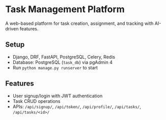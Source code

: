 # Task Management Platform
A web-based platform for task creation, assignment, and tracking with AI-driven features.
## Setup
- Django, DRF, FastAPI, PostgreSQL, Celery, Redis
- Database: PostgreSQL (`task_db`) via pgAdmin 4
- Run `python manage.py runserver` to start
## Features
- User signup/login with JWT authentication
- Task CRUD operations
- APIs: `/api/signup/`, `/api/token/`, `/api/profile/`, `/api/tasks/`, `/api/tasks/<id>/`